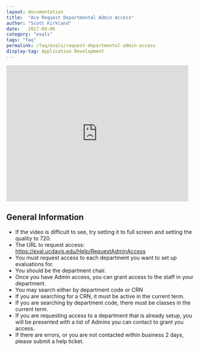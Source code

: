```yaml
---
layout: documentation
title:  "Ace Request Departmental Admin Access"
author: "Scott Kirkland"
date:   2017-04-06
category: "evals"
tags: "faq"
permalink: /faq/evals/request-departmental-admin-access
display-tag: Application Development
---
```


<iframe width="480" height="360" src="https://www.youtube.com/embed/0hVS_zRYcPQ" frameborder="0"> </iframe>

## General Information

- If the video is difficult to see, try setting it to full screen and setting the quality to 720.
- The URL to request access: https://eval.ucdavis.edu/Help/RequestAdminAccess 
- You must request access to each department you want to set up evaluations for.
- You should be the department chair.
- Once you have Admin access, you can grant access to the staff in your department.
- You may search either by department code or CRN
- If you are searching for a CRN, it must be active in the current term.
- If you are searching by department code, there must be classes in the current term.
- If you are requesting access to a department that is already setup, you will be presented with a list of Admins you can contact to grant you access.
- If there are errors, or you are not contacted within business 2 days, please submit a help ticket.
